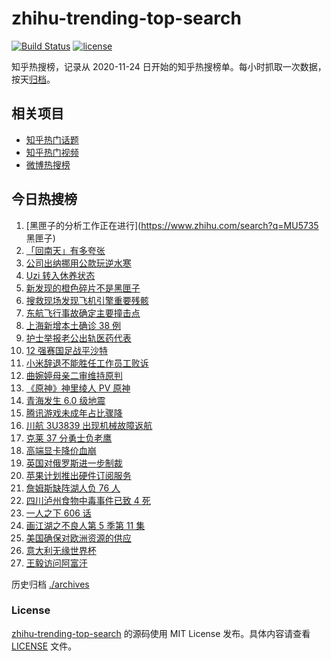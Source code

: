 # zhihu-trending-top-search

[![Build Status](https://github.com/justjavac/zhihu-trending-top-search/workflows/ci/badge.svg?branch=main)](https://github.com/justjavac/zhihu-trending-top-search/actions)
[![license](https://img.shields.io/github/license/justjavac/zhihu-trending-top-search)](https://github.com/justjavac/zhihu-trending-top-search/blob/main/LICENSE)

知乎热搜榜，记录从 2020-11-24 日开始的知乎热搜榜单。每小时抓取一次数据，按天[归档](./archives)。

## 相关项目

- [知乎热门话题](https://github.com/justjavac/zhihu-trending-hot-questions)
- [知乎热门视频](https://github.com/justjavac/zhihu-trending-hot-video)
- [微博热搜榜](https://github.com/justjavac/weibo-trending-hot-search)

## 今日热搜榜

<!-- BEGIN -->
<!-- 最后更新时间 Sat Mar 26 2022 13:12:52 GMT+0800 (China Standard Time) -->

1. [黑匣子的分析工作正在进行](https://www.zhihu.com/search?q=MU5735 黑匣子)
1. [「回南天」有多夸张](https://www.zhihu.com/search?q=回南天)
1. [公司出纳挪用公款玩逆水寒](https://www.zhihu.com/search?q=逆水寒)
1. [Uzi 转入休养状态](https://www.zhihu.com/search?q=uzi)
1. [新发现的橙色碎片不是黑匣子](https://www.zhihu.com/search?q=黑匣子)
1. [搜救现场发现飞机引擎重要残骸](https://www.zhihu.com/search?q=发现飞机残骸)
1. [东航飞行事故确定主要撞击点](https://www.zhihu.com/search?q=确定坠机事故主要撞击点)
1. [上海新增本土确诊 38 例](https://www.zhihu.com/search?q=上海新增)
1. [护士举报老公出轨医药代表](https://www.zhihu.com/search?q=护士举报老公出轨)
1. [12 强赛国足战平沙特](https://www.zhihu.com/search?q=国足)
1. [小米辞退不能胜任工作员工败诉](https://www.zhihu.com/search?q=小米辞退员工)
1. [曲婉婷母亲二审维持原判](https://www.zhihu.com/search?q=曲婉婷)
1. [《原神》神里绫人 PV 原神](https://www.zhihu.com/search?q=原神)
1. [青海发生 6.0 级地震](https://www.zhihu.com/search?q=青海地震)
1. [腾讯游戏未成年占比骤降](https://www.zhihu.com/search?q=腾讯游戏)
1. [川航 3U3839 出现机械故障返航](https://www.zhihu.com/search?q=四川航空)
1. [克莱 37 分勇士负老鹰](https://www.zhihu.com/search?q=勇士)
1. [高端显卡降价血崩](https://www.zhihu.com/search?q=显卡降价)
1. [英国对俄罗斯进一步制裁](https://www.zhihu.com/search?q=英国对俄罗斯进一步制裁)
1. [苹果计划推出硬件订阅服务](https://www.zhihu.com/search?q=苹果硬件订阅)
1. [詹姆斯缺阵湖人负 76 人](https://www.zhihu.com/search?q=湖人)
1. [四川泸州食物中毒事件已致 4 死](https://www.zhihu.com/search?q=泸州食物中毒事件)
1. [一人之下 606 话](https://www.zhihu.com/search?q=一人之下)
1. [画江湖之不良人第 5 季第 11 集](https://www.zhihu.com/search?q=画江湖之不良人)
1. [美国确保对欧洲资源的供应](https://www.zhihu.com/search?q=美国供应)
1. [意大利无缘世界杯](https://www.zhihu.com/search?q=意大利无缘世界杯)
1. [王毅访问阿富汗](https://www.zhihu.com/search?q=王毅访问阿富汗)

<!-- END -->

历史归档 [./archives](./archives)

### License

[zhihu-trending-top-search](https://github.com/justjavac/zhihu-trending-top-search)
的源码使用 MIT License 发布。具体内容请查看 [LICENSE](./LICENSE) 文件。
